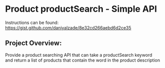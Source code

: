 # Product productSearch - Simple API

Instructions can be found: https://gist.github.com/daniyalzade/8e32cd266aebd6d2ce35

## Project Overview:
Provide a product searching API that can take a productSearch keyword and return a list of products that contain the word in the product description
